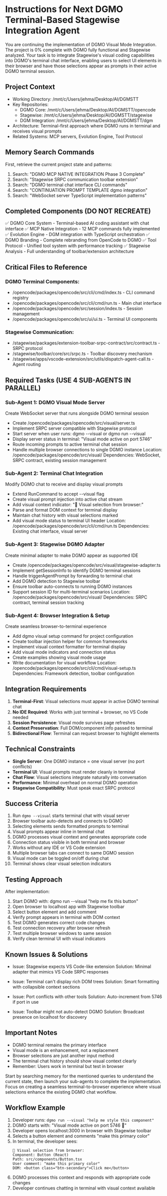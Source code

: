 # Instructions for Next DGMO Terminal-Based Stagewise Integration Agent

You are continuing the implementation of DGMO Visual Mode Integration. The project is 0% complete
with DGMO fully functional and Stagewise analyzed. Your task is to integrate Stagewise's visual
coding capabilities into DGMO's terminal chat interface, enabling users to select UI elements in
their browser and have those selections appear as prompts in their active DGMO terminal session.

## Project Context

- Working Directory: /mnt/c/Users/jehma/Desktop/AI/DGMSTT
- Key Repositories:
  - DGMO Core: /mnt/c/Users/jehma/Desktop/AI/DGMSTT/opencode
  - Stagewise: /mnt/c/Users/jehma/Desktop/AI/DGMSTT/stagewise
  - DGM Integration: /mnt/c/Users/jehma/Desktop/AI/DGMSTT/dgm
- Architecture: Terminal-first approach where DGMO runs in terminal and receives visual prompts
- Related Systems: MCP servers, Evolution Engine, Tool Protocol

## Memory Search Commands

First, retrieve the current project state and patterns:

1. Search: "DGMO MCP NATIVE INTEGRATION Phase 3 Complete"
2. Search: "Stagewise SRPC communication toolbar extension"
3. Search: "DGMO terminal chat interface CLI commands"
4. Search: "CONTINUATION PROMPT TEMPLATE dgmo integration"
5. Search: "WebSocket server TypeScript implementation patterns"

## Completed Components (DO NOT RECREATE)

✅ DGMO Core System - Terminal-based AI coding assistant with chat interface ✅ MCP Native
Integration - 12 MCP commands fully implemented ✅ Evolution Engine - DGM integration with
TypeScript orchestration ✅ DGMO Branding - Complete rebranding from OpenCode to DGMO ✅ Tool
Protocol - Unified tool system with performance tracking ✅ Stagewise Analysis - Full understanding
of toolbar/extension architecture

## Critical Files to Reference

### DGMO Terminal Components:

- /opencode/packages/opencode/src/cli/cmd/index.ts - CLI command registry
- /opencode/packages/opencode/src/cli/cmd/run.ts - Main chat interface
- /opencode/packages/opencode/src/session/index.ts - Session management
- /opencode/packages/opencode/src/ui/ui.ts - Terminal UI components

### Stagewise Communication:

- /stagewise/packages/extension-toolbar-srpc-contract/src/contract.ts - SRPC protocol
- /stagewise/toolbar/core/src/srpc.ts - Toolbar discovery mechanism
- /stagewise/apps/vscode-extension/src/utils/dispatch-agent-call.ts - Agent routing

## Required Tasks (USE 4 SUB-AGENTS IN PARALLEL)

### Sub-Agent 1: DGMO Visual Mode Server

Create WebSocket server that runs alongside DGMO terminal session

- Create /opencode/packages/opencode/src/visual/server.ts
- Implement SRPC server compatible with Stagewise protocol
- Start server when user runs: dgmo --visual or dgmo run --visual
- Display server status in terminal: "Visual mode active on port 5746"
- Route incoming prompts to active terminal chat session
- Handle multiple browser connections to single DGMO instance Location:
  /opencode/packages/opencode/src/visual/ Dependencies: WebSocket, SRPC contract, existing session
  management

### Sub-Agent 2: Terminal Chat Integration

Modify DGMO chat to receive and display visual prompts

- Extend RunCommand to accept --visual flag
- Create visual prompt injection into active chat stream
- Add visual context indicator: "🎯 Visual selection from browser:"
- Parse and format DOM context for terminal display
- Maintain chat history with visual selections marked
- Add visual mode status to terminal UI header Location:
  /opencode/packages/opencode/src/cli/cmd/run.ts Dependencies: Existing chat interface, visual
  server

### Sub-Agent 3: Stagewise DGMO Adapter

Create minimal adapter to make DGMO appear as supported IDE

- Create /opencode/packages/opencode/src/visual/stagewise-adapter.ts
- Implement getSessionInfo to identify DGMO terminal sessions
- Handle triggerAgentPrompt by forwarding to terminal chat
- Add DGMO detection to Stagewise toolbar
- Ensure toolbar auto-connects to running DGMO instances
- Support session ID for multi-terminal scenarios Location: /opencode/packages/opencode/src/visual/
  Dependencies: SRPC contract, terminal session tracking

### Sub-Agent 4: Browser Integration & Setup

Create seamless browser-to-terminal experience

- Add dgmo visual setup command for project configuration
- Create toolbar injection helper for common frameworks
- Implement visual context formatter for terminal display
- Add visual mode indicators and connection status
- Create examples showing visual mode usage
- Write documentation for visual workflow Location:
  /opencode/packages/opencode/src/cli/cmd/visual-setup.ts Dependencies: Framework detection, toolbar
  configuration

## Integration Requirements

1. **Terminal-First**: Visual selections must appear in active DGMO terminal chat
2. **No IDE Required**: Works with just terminal + browser, no VS Code needed
3. **Session Persistence**: Visual mode survives page refreshes
4. **Context Preservation**: Full DOM/component info passed to terminal
5. **Bidirectional Flow**: Terminal can request browser to highlight elements

## Technical Constraints

- **Single Server**: One DGMO instance = one visual server (no port conflicts)
- **Terminal UI**: Visual prompts must render cleanly in terminal
- **Chat Flow**: Visual selections integrate naturally into conversation
- **Performance**: Minimal overhead on normal DGMO operation
- **Stagewise Compatibility**: Must speak exact SRPC protocol

## Success Criteria

1. Run `dgmo --visual` starts terminal chat with visual server
2. Browser toolbar auto-detects and connects to DGMO
3. Selecting elements sends formatted prompts to terminal
4. Visual prompts appear inline in terminal chat
5. DGMO processes visual context and generates appropriate code
6. Connection status visible in both terminal and browser
7. Works without any IDE or VS Code extension
8. Multiple browser tabs can connect to same DGMO session
9. Visual mode can be toggled on/off during chat
10. Terminal shows clear visual selection indicators

## Testing Approach

After implementation:

1. Start DGMO with: dgmo run --visual "help me fix this button"
2. Open browser to localhost app with Stagewise toolbar
3. Select button element and add comment
4. Verify prompt appears in terminal with DOM context
5. Test DGMO generates correct code changes
6. Test connection recovery after browser refresh
7. Test multiple browser windows to same session
8. Verify clean terminal UI with visual indicators

## Known Issues & Solutions

- Issue: Stagewise expects VS Code-like extension Solution: Minimal adapter that mimics VS Code SRPC
  responses

- Issue: Terminal can't display rich DOM trees Solution: Smart formatting with collapsible context
  sections

- Issue: Port conflicts with other tools Solution: Auto-increment from 5746 if port in use

- Issue: Toolbar might not auto-detect DGMO Solution: Broadcast presence on localhost for discovery

## Important Notes

- DGMO terminal remains the primary interface
- Visual mode is an enhancement, not a replacement
- Browser selections are just another input method
- The terminal chat history should show visual context clearly
- Remember: Users work in terminal but test in browser

Start by searching memory for the mentioned queries to understand the current state, then launch
your sub-agents to complete the implementation. Focus on creating a seamless terminal-to-browser
experience where visual selections enhance the existing DGMO chat workflow.

## Workflow Example

1. Developer runs: `dgmo run --visual "help me style this component"`
2. DGMO starts with: "Visual mode active on port 5746 🎯"
3. Developer opens localhost:3000 in browser with Stagewise toolbar
4. Selects a button element and comments "make this primary color"
5. In terminal, the developer sees:
   ```
   🎯 Visual selection from browser:
   Component: Button (React)
   Path: src/components/Button.tsx
   User comment: "make this primary color"
   DOM: <button class="btn-secondary">Click me</button>
   ```
6. DGMO processes this context and responds with appropriate code changes
7. Developer continues chatting in terminal with visual context available
